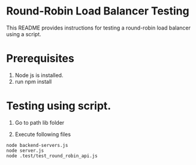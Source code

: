# Round-Robin Load Balancer Testing
This README provides instructions for testing a round-robin load balancer using a  script.

# Prerequisites
1. Node js is installed.
2. run npm install

# Testing using script.
1. Go to path lib folder

2. Execute following files

```
node backend-servers.js
node server.js
node .test/test_round_robin_api.js
```




